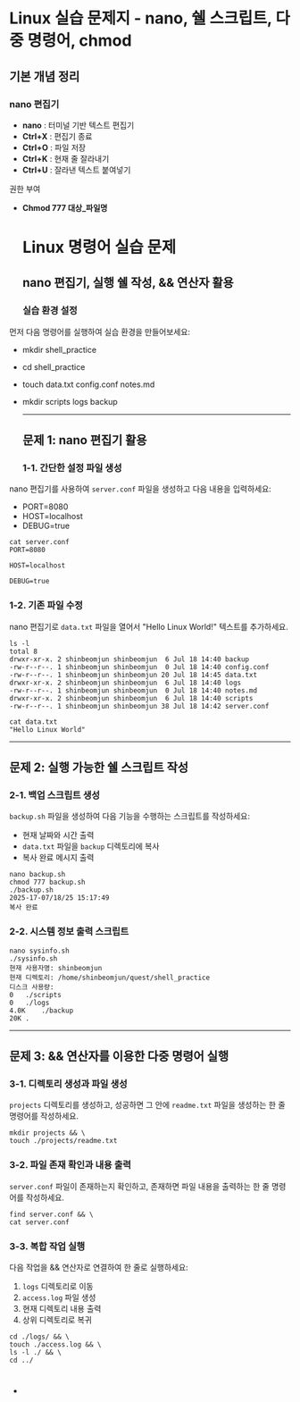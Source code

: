 # Linux 실습 문제지 \- nano, 쉘 스크립트, 다중 명령어, chmod

## 기본 개념 정리

### nano 편집기

* **nano** : 터미널 기반 텍스트 편집기  
* **Ctrl+X** : 편집기 종료  
* **Ctrl+O** : 파일 저장  
* **Ctrl+K** : 현재 줄 잘라내기  
* **Ctrl+U** : 잘라낸 텍스트 붙여넣기

권한 부여

* **Chmod 777 대상\_파일명**

  # **Linux 명령어 실습 문제**

  ## **nano 편집기, 실행 쉘 작성, && 연산자 활용**

  ### **실습 환경 설정**

먼저 다음 명령어를 실행하여 실습 환경을 만들어보세요:

- mkdir shell\_practice  
- cd shell\_practice  
- touch data.txt config.conf notes.md  
- mkdir scripts logs backup  
    
  ---

  ## **문제 1: nano 편집기 활용**

  ### **1-1. 간단한 설정 파일 생성**

nano 편집기를 사용하여 `server.conf` 파일을 생성하고 다음 내용을 입력하세요:

- PORT=8080  
- HOST=localhost  
- DEBUG=true

```
cat server.conf 
PORT=8080

HOST=localhost

DEBUG=true
```

  ### **1-2. 기존 파일 수정**

nano 편집기로 `data.txt` 파일을 열어서 "Hello Linux World\!" 텍스트를 추가하세요.
```
ls -l
total 8
drwxr-xr-x. 2 shinbeomjun shinbeomjun  6 Jul 18 14:40 backup
-rw-r--r--. 1 shinbeomjun shinbeomjun  0 Jul 18 14:40 config.conf
-rw-r--r--. 1 shinbeomjun shinbeomjun 20 Jul 18 14:45 data.txt
drwxr-xr-x. 2 shinbeomjun shinbeomjun  6 Jul 18 14:40 logs
-rw-r--r--. 1 shinbeomjun shinbeomjun  0 Jul 18 14:40 notes.md
drwxr-xr-x. 2 shinbeomjun shinbeomjun  6 Jul 18 14:40 scripts
-rw-r--r--. 1 shinbeomjun shinbeomjun 38 Jul 18 14:42 server.conf

cat data.txt
"Hello Linux World"
```

---

## **문제 2: 실행 가능한 쉘 스크립트 작성**

### **2-1. 백업 스크립트 생성**

`backup.sh` 파일을 생성하여 다음 기능을 수행하는 스크립트를 작성하세요:

* 현재 날짜와 시간 출력  
* `data.txt` 파일을 `backup` 디렉토리에 복사  
* 복사 완료 메시지 출력
```
nano backup.sh
chmod 777 backup.sh
./backup.sh
2025-17-07/18/25 15:17:49
복사 완료
```
 
### **2-2. 시스템 정보 출력 스크립트**

```
nano sysinfo.sh
./sysinfo.sh 
현재 사용자명: shinbeomjun
현재 디렉토리: /home/shinbeomjun/quest/shell_practice
디스크 사용량:
0	./scripts
0	./logs
4.0K	./backup
20K	.
```

---

## **문제 3: && 연산자를 이용한 다중 명령어 실행**

### **3-1. 디렉토리 생성과 파일 생성**

`projects` 디렉토리를 생성하고, 성공하면 그 안에 `readme.txt` 파일을 생성하는 한 줄 명령어를 작성하세요.
```
mkdir projects && \
touch ./projects/readme.txt
```

### **3-2. 파일 존재 확인과 내용 출력**

`server.conf` 파일이 존재하는지 확인하고, 존재하면 파일 내용을 출력하는 한 줄 명령어를 작성하세요.
```
find server.conf && \ 
cat server.conf
```
### **3-3. 복합 작업 실행**

다음 작업을 && 연산자로 연결하여 한 줄로 실행하세요:

1. `logs` 디렉토리로 이동  
2. `access.log` 파일 생성  
3. 현재 디렉토리 내용 출력  
4. 상위 디렉토리로 복귀
```
cd ./logs/ && \
touch ./access.log && \
ls -l ./ && \
cd ../
```
# 

- 

